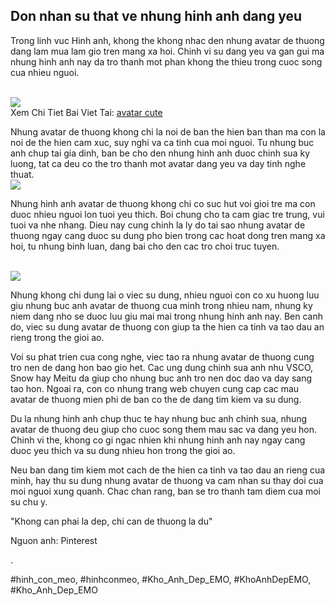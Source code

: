<h2>Don nhan su that ve nhung hinh anh dang yeu</h2><p>Trong linh vuc Hinh anh, khong the khong nhac den nhung avatar de thuong dang lam mua lam gio tren mang xa hoi. Chinh vi su dang yeu va gan gui ma nhung hinh anh nay da tro thanh mot phan khong the thieu trong cuoc song cua nhieu nguoi.</p><br><img src="https://khoanhdepemo.com/wp-content/uploads/2024/12/image-2775.png"></br>
Xem Chi Tiet Bai Viet Tai: <a href="https://khoanhdepemo.com/avatar-anh-meo-cute/">avatar cute</a><p>Nhung avatar de thuong khong chi la noi de ban the hien ban than ma con la noi de the hien cam xuc, suy nghi va ca tinh cua moi nguoi. Tu nhung buc anh chup tai gia dinh, ban be cho den nhung hinh anh duoc chinh sua ky luong, tat ca deu co the tro thanh mot avatar dang yeu va day tinh nghe thuat.<br><img src="https://gcs.tripi.vn/public-tripi/tripi-feed/img/474095OuX/avatar-cute-con-meo_051727123.jpg"></br><div class="avatar">



</div><p>Nhung hinh anh avatar de thuong khong chi co suc hut voi gioi tre ma con duoc nhieu nguoi lon tuoi yeu thich. Boi chung cho ta cam giac tre trung, vui tuoi va nhe nhang. Dieu nay cung chinh la ly do tai sao nhung avatar de thuong ngay cang duoc su dung pho bien trong cac hoat dong tren mang xa hoi, tu nhung binh luan, dang bai cho den cac tro choi truc tuyen.</p><br><img src="https://khoanhdepemo.com/wp-content/uploads/2024/12/image-2788-1024x1024.png"></br><p>Nhung khong chi dung lai o viec su dung, nhieu nguoi con co xu huong luu giu nhung buc anh avatar de thuong cua minh trong nhieu nam, nhung ky niem dang nho se duoc luu giu mai mai trong nhung hinh anh nay. Ben canh do, viec su dung avatar de thuong con giup ta the hien ca tinh va tao dau an rieng trong the gioi ao.<div class="avatar">



</div><p>Voi su phat trien cua cong nghe, viec tao ra nhung avatar de thuong cung tro nen de dang hon bao gio het. Cac ung dung chinh sua anh nhu VSCO, Snow hay Meitu da giup cho nhung buc anh tro nen doc dao va day sang tao hon. Ngoai ra, con co nhung trang web chuyen cung cap cac mau avatar de thuong mien phi de ban co the de dang tim kiem va su dung.</p><p>Du la nhung hinh anh chup thuc te hay nhung buc anh chinh sua, nhung avatar de thuong deu giup cho cuoc song them mau sac va dang yeu hon. Chinh vi the, khong co gi ngac nhien khi nhung hinh anh nay ngay cang duoc yeu thich va su dung nhieu hon trong the gioi ao.<p>Neu ban dang tim kiem mot cach de the hien ca tinh va tao dau an rieng cua minh, hay thu su dung nhung avatar de thuong va cam nhan su thay doi cua moi nguoi xung quanh. Chac chan rang, ban se tro thanh tam diem cua moi su chu y.</p><div class="caption">"Khong can phai la dep, chi can de thuong la du"</div><p class="footer">Nguon anh: Pinterest</p><p>.</p>
#hinh_con_meo, #hinhconmeo, #Kho_Anh_Dep_EMO, #KhoAnhDepEMO, #Kho_Anh_Dep_EMO
